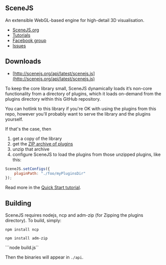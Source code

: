 ## SceneJS

An extensible WebGL-based engine for high-detail 3D visualisation.

 * [SceneJS.org](http://scenejs.org)
 * [Tutorials](http://xeolabs.com/articles/)
 * [Facebook group](http://www.facebook.com/group.php?gid=350488973712)
 * [Issues](https://github.com/xeolabs/scenejs/issues)


## Downloads

 * [http://scenejs.org/api/latest/scenejs.js](http://scenejs.org/api/latest/scenejs.js)

To keep the core library small, SceneJS dynamically loads it’s non-core functionality from a directory of plugins,
 which it loads on-demand from the plugins directory within this GitHub repository.

You can hotlink to this library if you're OK with using the plugins from this repo, however you'll probably want to
serve the library and the plugins yourself.

If that's the case, then

1. get a copy of the library
2. get the [ZIP archive of plugins](http://scenejs.org/api/latest/scenejs.plugins.zip)
3. unzip that archive
4. configure SceneJS to load the plugins from those unzipped plugins, like this:

``` javascript
SceneJS.setConfigs({
    pluginPath: "./foo/myPluginsDir"
});
```

Read more in the [Quick Start tutorial](http://xeolabs.com/articles/scenejs-quick-start).

## Building
SceneJS requires nodejs, ncp and adm-zip (for Zipping the plugins directory). To build, simply:

```npm install ncp```

```npm install adm-zip```

```node build.js``

Then the binaries will appear in ```./api```.




